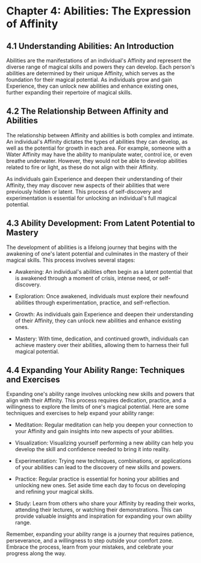 # Chapter 4: Abilities: The Expression of Affinity

## 4.1 Understanding Abilities: An Introduction

Abilities are the manifestations of an individual's Affinity and represent the diverse range of magical skills and powers they can develop. Each person's abilities are determined by their unique Affinity, which serves as the foundation for their magical potential. As individuals grow and gain Experience, they can unlock new abilities and enhance existing ones, further expanding their repertoire of magical skills.

## 4.2 The Relationship Between Affinity and Abilities

The relationship between Affinity and abilities is both complex and intimate. An individual's Affinity dictates the types of abilities they can develop, as well as the potential for growth in each area. For example, someone with a Water Affinity may have the ability to manipulate water, control ice, or even breathe underwater. However, they would not be able to develop abilities related to fire or light, as these do not align with their Affinity.

As individuals gain Experience and deepen their understanding of their Affinity, they may discover new aspects of their abilities that were previously hidden or latent. This process of self-discovery and experimentation is essential for unlocking an individual's full magical potential.

## 4.3 Ability Development: From Latent Potential to Mastery

The development of abilities is a lifelong journey that begins with the awakening of one's latent potential and culminates in the mastery of their magical skills. This process involves several stages:

* Awakening: An individual's abilities often begin as a latent potential that is awakened through a moment of crisis, intense need, or self-discovery.

* Exploration: Once awakened, individuals must explore their newfound abilities through experimentation, practice, and self-reflection.

* Growth: As individuals gain Experience and deepen their understanding of their Affinity, they can unlock new abilities and enhance existing ones.

* Mastery: With time, dedication, and continued growth, individuals can achieve mastery over their abilities, allowing them to harness their full magical potential.

## 4.4 Expanding Your Ability Range: Techniques and Exercises

Expanding one's ability range involves unlocking new skills and powers that align with their Affinity. This process requires dedication, practice, and a willingness to explore the limits of one's magical potential. Here are some techniques and exercises to help expand your ability range:

* Meditation: Regular meditation can help you deepen your connection to your Affinity and gain insights into new aspects of your abilities.

* Visualization: Visualizing yourself performing a new ability can help you develop the skill and confidence needed to bring it into reality.

* Experimentation: Trying new techniques, combinations, or applications of your abilities can lead to the discovery of new skills and powers.

* Practice: Regular practice is essential for honing your abilities and unlocking new ones. Set aside time each day to focus on developing and refining your magical skills.

* Study: Learn from others who share your Affinity by reading their works, attending their lectures, or watching their demonstrations. This can provide valuable insights and inspiration for expanding your own ability range.

Remember, expanding your ability range is a journey that requires patience, perseverance, and a willingness to step outside your comfort zone. Embrace the process, learn from your mistakes, and celebrate your progress along the way.
